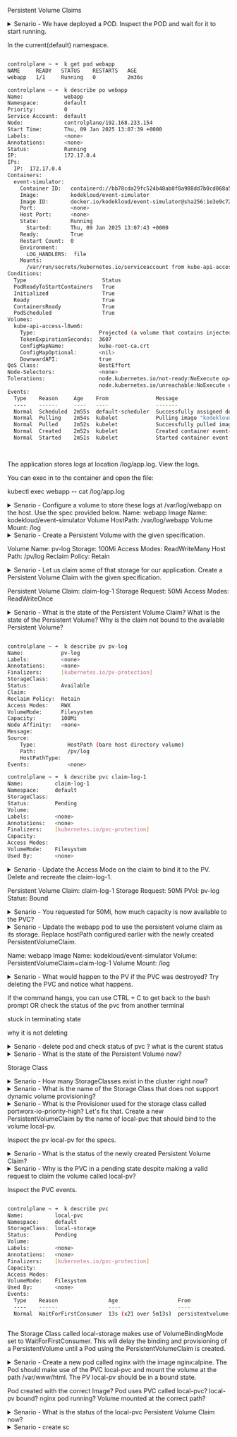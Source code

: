  Persistent Volume Claims

<details>
<summary>
Senario -
We have deployed a POD. Inspect the POD and wait for it to start running.

In the current(default) namespace.
```bash

controlplane ~ ➜  k get pod webapp 
NAME     READY   STATUS    RESTARTS   AGE
webapp   1/1     Running   0          2m36s

controlplane ~ ➜  k describe po webapp 
Name:             webapp
Namespace:        default
Priority:         0
Service Account:  default
Node:             controlplane/192.168.233.154
Start Time:       Thu, 09 Jan 2025 13:07:39 +0000
Labels:           <none>
Annotations:      <none>
Status:           Running
IP:               172.17.0.4
IPs:
  IP:  172.17.0.4
Containers:
  event-simulator:
    Container ID:   containerd://bb78cda29fc524b48ab0f0a988dd7b0cd068a53bb6bbe0af1de7dc85b55e021e
    Image:          kodekloud/event-simulator
    Image ID:       docker.io/kodekloud/event-simulator@sha256:1e3e9c72136bbc76c96dd98f29c04f298c3ae241c7d44e2bf70bcc209b030bf9
    Port:           <none>
    Host Port:      <none>
    State:          Running
      Started:      Thu, 09 Jan 2025 13:07:43 +0000
    Ready:          True
    Restart Count:  0
    Environment:
      LOG_HANDLERS:  file
    Mounts:
      /var/run/secrets/kubernetes.io/serviceaccount from kube-api-access-l8wm6 (ro)
Conditions:
  Type                        Status
  PodReadyToStartContainers   True 
  Initialized                 True 
  Ready                       True 
  ContainersReady             True 
  PodScheduled                True 
Volumes:
  kube-api-access-l8wm6:
    Type:                    Projected (a volume that contains injected data from multiple sources)
    TokenExpirationSeconds:  3607
    ConfigMapName:           kube-root-ca.crt
    ConfigMapOptional:       <nil>
    DownwardAPI:             true
QoS Class:                   BestEffort
Node-Selectors:              <none>
Tolerations:                 node.kubernetes.io/not-ready:NoExecute op=Exists for 300s
                             node.kubernetes.io/unreachable:NoExecute op=Exists for 300s
Events:
  Type    Reason     Age    From               Message
  ----    ------     ----   ----               -------
  Normal  Scheduled  2m55s  default-scheduler  Successfully assigned default/webapp to controlplane
  Normal  Pulling    2m54s  kubelet            Pulling image "kodekloud/event-simulator"
  Normal  Pulled     2m52s  kubelet            Successfully pulled image "kodekloud/event-simulator" in 2.131s (2.131s including waiting). Image size: 28855042 bytes.
  Normal  Created    2m52s  kubelet            Created container event-simulator
  Normal  Started    2m51s  kubelet            Started container event-simulator

 
  ```
The application stores logs at location /log/app.log. View the logs.


You can exec in to the container and open the file:

kubectl exec webapp -- cat /log/app.log

</summary>

```bash

controlplane ~ ➜  k exec webapp -- cat /log/app.log
[2025-01-09 13:07:43,205] INFO in event-simulator: USER1 logged out
[2025-01-09 13:07:44,206] INFO in event-simulator: USER4 logged in
[2025-01-09 13:07:45,207] INFO in event-simulator: USER4 is viewing page3
[2025-01-09 13:07:46,208] INFO in event-simulator: USER1 is viewing page1
[2025-01-09 13:07:47,209] INFO in event-simulator: USER3 logged in
[2025-01-09 13:07:48,210] WARNING in event-simulator: USER5 Failed to Login as the account is locked due to MANY FAILED ATTEMPTS.
[2025-01-09 13:07:48,210] INFO in event-simulator: USER2 logged out
[2025-01-09 13:07:49,211] INFO in event-simulator: USER2 is viewing page1
[2025-01-09 13:07:50,212] INFO in event-simulator: USER4 is viewing page1
[2025-01-09 13:07:51,214] WARNING in event-simulator: USER7 Order failed as the item is OUT OF STOCK.
[2025-01-09 13:07:51,214] INFO in event-simulator: USER2 logged in
[2025-01-09 13:07:52,215] INFO in event-simulator: USER3 logged out
[2025-01-09 13:07:53,216] WARNING in event-simulator: USER5 Failed to Login as the account is locked due to MANY FAILED ATTEMPTS.
[2025-01-09 13:07:53,216] INFO in event-simulator: USER3 is viewing page2
[2025-01-09 13:07:54,217] INFO in event-simulator: USER2 logged out
[2025-01-09 13:07:55,219] INFO in event-simulator: USER4 is viewing page1
[2025-01-09 13:07:56,219] INFO in event-simulator: USER1 is viewing page2
[2025-01-09 13:07:57,220] INFO in event-simulator: USER2 is viewing page1
[2025-01-09 13:07:58,221] WARNING in event-simulator: USER5 Failed to Login as the account is locked due to MANY FAILED ATTEMPTS.
[2025-01-09 13:07:58,222] INFO in event-simulator: USER2 is viewing page3
[2025-01-09 13:07:59,222] WARNING in event-simulator: USER7 Order failed as the item is OUT OF STOCK.
[2025-01-09 13:07:59,222] INFO in event-simulator: USER3 logged in
[2025-01-09 13:08:00,223] INFO in event-simulator: USER1 logged in
[2025-01-09 13:08:01,225] INFO in event-simulator: USER1 is viewing page2
[2025-01-09 13:08:02,226] INFO in event-simulator: USER4 logged in
[2025-01-09 13:08:03,227] WARNING in event-simulator: USER5 Failed to Login as the account is locked due to MANY FAILED ATTEMPTS.
[2025-01-09 13:08:03,227] INFO in event-simulator: USER1 is viewing page2
[2025-01-09 13:08:04,228] INFO in event-simulator: USER2 logged in
[2025-01-09 13:08:05,230] INFO in event-simulator: USER4 is viewing page1
[2025-01-09 13:08:06,230] INFO in event-simulator: USER2 is viewing page3
[2025-01-09 13:08:07,231] WARNING in event-simulator: USER7 Order failed as the item is OUT OF STOCK.
[2025-01-09 13:08:07,231] INFO in event-simulator: USER4 is viewing page1
[2025-01-09 13:08:08,232] WARNING in event-simulator: USER5 Failed to Login as the account is locked due to MANY FAILED ATTEMPTS.
[2025-01-09 13:08:08,233] INFO in event-simulator: USER1 is viewing page1
[2025-01-09 13:08:09,234] INFO in event-simulator: USER1 is viewing page1
[2025-01-09 13:08:10,234] INFO in event-simulator: USER2 is viewing page1
[2025-01-09 13:08:11,235] INFO in event-simulator: USER3 is viewing page2
[2025-01-09 13:08:12,236] INFO in event-simulator: USER2 is viewing page1
[2025-01-09 13:08:13,237] WARNING in event-simulator: USER5 Failed to Login as the account is locked due to MANY FAILED ATTEMPTS.
[2025-01-09 13:08:13,238] INFO in event-simulator: USER4 is viewing page1
[2025-01-09 13:08:14,239] INFO in event-simulator: USER2 logged in
[2025-01-09 13:08:15,240] WARNING in event-simulator: USER7 Order failed as the item is OUT OF 
  ```
</details>


<details>
<summary>
Senario -
Configure a volume to store these logs at /var/log/webapp on the host.
Use the spec provided below.
Name: webapp
Image Name: kodekloud/event-simulator
Volume HostPath: /var/log/webapp
Volume Mount: /log

</summary>

```bash

controlplane ~ ➜  cat pod.yaml 
apiVersion: v1
kind: Pod
metadata:
  creationTimestamp: null
  labels:
    run: webapp
  name: webapp
spec:
  containers:
  - image: kodekloud/event-simulator
    name: webapp
    volumeMounts:
      - name: log
        mountPath: /log
  volumes:
    - hostPath: 
        path: /var/log/webapp
        type: Directory
      name:  log


controlplane ~ ✖ k replace --force -f pod.yaml 
pod "webapp" deleted
pod/webapp replaced

controlplane ~ ➜  ls /var/log/webapp
app.log

controlplane ~ ➜  k describe po webapp 
Name:             webapp
Namespace:        default
Priority:         0
Service Account:  default
Node:             controlplane/192.168.28.34
Start Time:       Thu, 09 Jan 2025 13:55:33 +0000
Labels:           run=webapp
Annotations:      <none>
Status:           Running
IP:               172.17.0.5
IPs:
  IP:  172.17.0.5
Containers:
  webapp:
    Container ID:   containerd://d7947fa8a0b5cef50632a6355cf83887d229fa374227a061ac0e0a4190b76a39
    Image:          kodekloud/event-simulator
    Image ID:       docker.io/kodekloud/event-simulator@sha256:1e3e9c72136bbc76c96dd98f29c04f298c3ae241c7d44e2bf70bcc209b030bf9
    Port:           <none>
    Host Port:      <none>
    State:          Running
      Started:      Thu, 09 Jan 2025 13:55:34 +0000
    Ready:          True
    Restart Count:  0
    Environment:    <none>
    Mounts:
      /log from log (rw)
      /var/run/secrets/kubernetes.io/serviceaccount from kube-api-access-bl4t2 (ro)
Conditions:
  Type                        Status
  PodReadyToStartContainers   True 
  Initialized                 True 
  Ready                       True 
  ContainersReady             True 
  PodScheduled                True 
Volumes:
  log:
    Type:          HostPath (bare host directory volume)
    Path:          /var/log/webapp
    HostPathType:  Directory
  kube-api-access-bl4t2:
    Type:                    Projected (a volume that contains injected data from multiple sources)
    TokenExpirationSeconds:  3607
    ConfigMapName:           kube-root-ca.crt
    ConfigMapOptional:       <nil>
    DownwardAPI:             true
QoS Class:                   BestEffort
Node-Selectors:              <none>
Tolerations:                 node.kubernetes.io/not-ready:NoExecute op=Exists for 300s
                             node.kubernetes.io/unreachable:NoExecute op=Exists for 300s
Events:
  Type    Reason     Age   From               Message
  ----    ------     ----  ----               -------
  Normal  Scheduled  27s   default-scheduler  Successfully assigned default/webapp to controlplane
  Normal  Pulling    26s   kubelet            Pulling image "kodekloud/event-simulator"
  Normal  Pulled     26s   kubelet            Successfully pulled image "kodekloud/event-simulator" in 140ms (140ms including waiting). Image size: 28855042 bytes.
  Normal  Created    26s   kubelet            Created container webapp
  Normal  Started    26s   kubelet            Started container webapp

  ```
</details>
<details>
<summary>
Senario -
Create a Persistent Volume with the given specification.

Volume Name: pv-log
Storage: 100Mi
Access Modes: ReadWriteMany
Host Path: /pv/log
Reclaim Policy: Retain

</summary>

```bash

controlplane ~ ➜  cat pv.yaml 
apiVersion: v1
kind: PersistentVolume
metadata:
  name: pv-log
spec:
  capacity:
    storage: 100Mi
  accessModes:
    - ReadWriteMany
  persistentVolumeReclaimPolicy: Retain
  hostPath:
    path: "/pv/log"

controlplane ~ ➜  k apply -f pv.yaml 
persistentvolume/pv-log created

controlplane ~ ➜  k describe pv pv-log 
Name:            pv-log
Labels:          <none>
Annotations:     <none>
Finalizers:      [kubernetes.io/pv-protection]
StorageClass:    
Status:          Available
Claim:           
Reclaim Policy:  Retain
Access Modes:    RWX
VolumeMode:      Filesystem
Capacity:        100Mi
Node Affinity:   <none>
Message:         
Source:
    Type:          HostPath (bare host directory volume)
    Path:          /pv/log
    HostPathType:  
Events:            <none>
  ```
</details>


<details>
<summary>
Senario -
Let us claim some of that storage for our application. Create a Persistent Volume Claim with the given specification.

Persistent Volume Claim: claim-log-1
Storage Request: 50Mi
Access Modes: ReadWriteOnce

</summary>

```bash


controlplane ~ ➜  cat pvc.yaml 
apiVersion: v1
kind: PersistentVolumeClaim
metadata:
  name: claim-log-1
spec:
  storageClassName: manual 
  accessModes:
    - ReadWriteOnce
  resources:
    requests:
      storage: 50Mi


controlplane ~ ➜  k apply -f pvc.yaml 
persistentvolumeclaim/claim-log-1 created

controlplane ~ ➜  k describe pvc claim-log-1 
Name:          claim-log-1
Namespace:     default
StorageClass:  manual
Status:        Pending
Volume:        
Labels:        <none>
Annotations:   <none>
Finalizers:    [kubernetes.io/pvc-protection]
Capacity:      
Access Modes:  
VolumeMode:    Filesystem
Used By:       <none>

  ```
</details>


<details>
<summary>
Senario -
What is the state of the Persistent Volume Claim?
What is the state of the Persistent Volume?
Why is the claim not bound to the available Persistent Volume?

```bash

controlplane ~ ➜  k describe pv pv-log 
Name:            pv-log
Labels:          <none>
Annotations:     <none>
Finalizers:      [kubernetes.io/pv-protection]
StorageClass:    
Status:          Available
Claim:           
Reclaim Policy:  Retain
Access Modes:    RWX
VolumeMode:      Filesystem
Capacity:        100Mi
Node Affinity:   <none>
Message:         
Source:
    Type:          HostPath (bare host directory volume)
    Path:          /pv/log
    HostPathType:  
Events:            <none>

controlplane ~ ➜  k describe pvc claim-log-1 
Name:          claim-log-1
Namespace:     default
StorageClass:  
Status:        Pending
Volume:        
Labels:        <none>
Annotations:   <none>
Finalizers:    [kubernetes.io/pvc-protection]
Capacity:      
Access Modes:  
VolumeMode:    Filesystem
Used By:       <none>


  ```

</summary>

```bash
access mode not matching

  ```
</details>


<details>
<summary>
Senario -
Update the Access Mode on the claim to bind it to the PV.
Delete and recreate the claim-log-1.

Persistent Volume Claim: claim-log-1
Storage Request: 50Mi
PVol: pv-log
Status: Bound

</summary>

```bash

controlplane ~ ➜  k describe pv pv-log 
Name:            pv-log
Labels:          <none>
Annotations:     pv.kubernetes.io/bound-by-controller: yes
Finalizers:      [kubernetes.io/pv-protection]
StorageClass:    manual
Status:          Bound
Claim:           default/claim-log-1
Reclaim Policy:  Retain
Access Modes:    RWX
VolumeMode:      Filesystem
Capacity:        100Mi
Node Affinity:   <none>
Message:         
Source:
    Type:          HostPath (bare host directory volume)
    Path:          /pv/log
    HostPathType:  
Events:            <none>

controlplane ~ ➜  k describe pvc claim-log-1 
Name:          claim-log-1
Namespace:     default
StorageClass:  manual
Status:        Bound
Volume:        pv-log
Labels:        <none>
Annotations:   pv.kubernetes.io/bind-completed: yes
               pv.kubernetes.io/bound-by-controller: yes
Finalizers:    [kubernetes.io/pvc-protection]
Capacity:      100Mi
Access Modes:  RWX
VolumeMode:    Filesystem
Used By:       <none>
Events:
  Type     Reason              Age                  From                         Message
  ----     ------              ----                 ----                         -------
  Warning  ProvisioningFailed  52s (x7 over 2m11s)  persistentvolume-controller  storageclass.storage.k8s.io "manual" not found

  ```
</details>


<details>
<summary>
Senario -
You requested for 50Mi, how much capacity is now available to the PVC?

</summary>

```bash
Capacity:      100Mi
  ```
</details>


<details>
<summary>
Senario -
Update the webapp pod to use the persistent volume claim as its storage.
Replace hostPath configured earlier with the newly created PersistentVolumeClaim.

Name: webapp
Image Name: kodekloud/event-simulator
Volume: PersistentVolumeClaim=claim-log-1
Volume Mount: /log

</summary>

```bash

controlplane ~ ➜  k replace --force -f pod.yaml 
pod/webapp replaced

controlplane ~ ➜  k describe pod webapp 
Name:             webapp
Namespace:        default
Priority:         0
Service Account:  default
Node:             controlplane/192.168.28.34
Start Time:       Thu, 09 Jan 2025 14:29:01 +0000
Labels:           run=webapp
Annotations:      <none>
Status:           Running
IP:               172.17.0.6
IPs:
  IP:  172.17.0.6
Containers:
  webapp:
    Container ID:   containerd://eb0c38a142b8f6c69b361e24a2e5478e84d6f1a0b7f975f5e9aca4a9d42cbe17
    Image:          kodekloud/event-simulator
    Image ID:       docker.io/kodekloud/event-simulator@sha256:1e3e9c72136bbc76c96dd98f29c04f298c3ae241c7d44e2bf70bcc209b030bf9
    Port:           <none>
    Host Port:      <none>
    State:          Running
      Started:      Thu, 09 Jan 2025 14:29:02 +0000
    Ready:          True
    Restart Count:  0
    Environment:    <none>
    Mounts:
      /log from claim-log (rw)
      /var/run/secrets/kubernetes.io/serviceaccount from kube-api-access-qg4ct (ro)
Conditions:
  Type                        Status
  PodReadyToStartContainers   True 
  Initialized                 True 
  Ready                       True 
  ContainersReady             True 
  PodScheduled                True 
Volumes:
  claim-log:
    Type:       PersistentVolumeClaim (a reference to a PersistentVolumeClaim in the same namespace)
    ClaimName:  claim-log-1
    ReadOnly:   false
  kube-api-access-qg4ct:
    Type:                    Projected (a volume that contains injected data from multiple sources)
    TokenExpirationSeconds:  3607
    ConfigMapName:           kube-root-ca.crt
    ConfigMapOptional:       <nil>
    DownwardAPI:             true
QoS Class:                   BestEffort
Node-Selectors:              <none>
Tolerations:                 node.kubernetes.io/not-ready:NoExecute op=Exists for 300s
                             node.kubernetes.io/unreachable:NoExecute op=Exists for 300s
Events:
  Type    Reason     Age   From               Message
  ----    ------     ----  ----               -------
  Normal  Scheduled  8s    default-scheduler  Successfully assigned default/webapp to controlplane
  Normal  Pulling    7s    kubelet            Pulling image "kodekloud/event-simulator"
  Normal  Pulled     7s    kubelet            Successfully pulled image "kodekloud/event-simulator" in 146ms (146ms including waiting). Image size: 28855042 bytes.
  Normal  Created    7s    kubelet            Created container webapp
  Normal  Started    7s    kubelet            Started container webapp

controlplane ~ ➜  cat pod.yaml 
apiVersion: v1
kind: Pod
metadata:
  creationTimestamp: null
  labels:
    run: webapp
  name: webapp
spec:
  containers:
  - image: kodekloud/event-simulator
    name: webapp
    volumeMounts:
      - name: claim-log
        mountPath: /log
  volumes:
    - name: claim-log
      persistentVolumeClaim:
        claimName: claim-log-1

controlplane ~ ➜  
  ```
</details>




<details>
<summary>
Senario -
What would happen to the PV if the PVC was destroyed?
Try deleting the PVC and notice what happens.

If the command hangs, you can use CTRL + C to get back to the bash prompt OR check the status of the pvc from another terminal

stuck in terminating state

why it is not deleting 
</summary>
attched it to pod
</details>




<details>
<summary>
Senario -
delete pod and check status of pvc ? what is the curent status

</summary>

```bash

controlplane ~ ✖ k delete po webapp 
pod "webapp" deleted

controlplane ~ ➜  k describe pvc 
No resources found in default namespace.

controlplane ~ ➜  k get pvc
No resources found in default namespace.

  ```
</details>




<details>
<summary>
Senario -
What is the state of the Persistent Volume now?
</summary>

```bash

controlplane ~ ➜  k describe pv pv-log 
Name:            pv-log
Labels:          <none>
Annotations:     pv.kubernetes.io/bound-by-controller: yes
Finalizers:      [kubernetes.io/pv-protection]
StorageClass:    manual
Status:          Released
Claim:           default/claim-log-1
Reclaim Policy:  Retain
Access Modes:    RWX
VolumeMode:      Filesystem
Capacity:        100Mi
Node Affinity:   <none>
Message:         
Source:
    Type:          HostPath (bare host directory volume)
    Path:          /pv/log
    HostPathType:  
Events:            <none>

  ```
</details>


 Storage Class

<details>
<summary>
Senario -
How many StorageClasses exist in the cluster right now?

</summary>

```bash


controlplane ~ ➜  k get sc
NAME                        PROVISIONER                     RECLAIMPOLICY   VOLUMEBINDINGMODE      ALLOWVOLUMEEXPANSION   AGE
local-path (default)        rancher.io/local-path           Delete          WaitForFirstConsumer   false                  11m
local-storage               kubernetes.io/no-provisioner    Delete          WaitForFirstConsumer   false                  69s
portworx-io-priority-high   kubernetes.io/portworx-volume   Delete          Immediate              false                  69s


  ```
</details>




<details>
<summary>
Senario -
What is the name of the Storage Class that does not support dynamic volume provisioning?

</summary>

```bash
local
  ```
</details>




<details>
<summary>
Senario -
What is the Provisioner used for the storage class called portworx-io-priority-high?
Let's fix that. Create a new PersistentVolumeClaim by the name of local-pvc that should bind to the volume local-pv.


Inspect the pv local-pv for the specs.
</summary>

```bash

controlplane ~ ➜  cat pvc.yaml 
apiVersion: v1
kind: PersistentVolumeClaim
metadata:
  name:  local-pvc
spec:
  accessModes:
    - ReadWriteOnce
  volumeMode: Filesystem
  resources:
    requests:
      storage: 500Mi
  storageClassName: local-storage

  
controlplane ~ ➜  k describe pvc
Name:          local-pvc
Namespace:     default
StorageClass:  local-storage
Status:        Pending
Volume:        
Labels:        <none>
Annotations:   <none>
Finalizers:    [kubernetes.io/pvc-protection]
Capacity:      
Access Modes:  
VolumeMode:    Filesystem
Used By:       <none>
Events:
  Type    Reason                Age                   From                         Message
  ----    ------                ----                  ----                         -------
  Normal  WaitForFirstConsumer  10s (x14 over 3m25s)  persistentvolume-controller  waiting for first consumer to be created before binding


  ```
</details>




<details>
<summary>
Senario -
What is the status of the newly created Persistent Volume Claim?
</summary>

```bash
pending 


controlplane ~ ➜  k describe pvc
Name:          local-pvc
Namespace:     default
StorageClass:  local-storage
Status:        Pending
Volume:        
Labels:        <none>
Annotations:   <none>
Finalizers:    [kubernetes.io/pvc-protection]
Capacity:      
Access Modes:  
VolumeMode:    Filesystem
Used By:       <none>
  ```
</details>




<details>
<summary>
Senario -
Why is the PVC in a pending state despite making a valid request to claim the volume called local-pv?

Inspect the PVC events.

```bash

controlplane ~ ➜  k describe pvc
Name:          local-pvc
Namespace:     default
StorageClass:  local-storage
Status:        Pending
Volume:        
Labels:        <none>
Annotations:   <none>
Finalizers:    [kubernetes.io/pvc-protection]
Capacity:      
Access Modes:  
VolumeMode:    Filesystem
Used By:       <none>
Events:
  Type    Reason                Age                   From                         Message
  ----    ------                ----                  ----                         -------
  Normal  WaitForFirstConsumer  13s (x21 over 5m13s)  persistentvolume-controller  waiting for first consumer to be created before binding

  ```


</summary>

```bash
pod is not deployed yet
  ```
</details>

The Storage Class called local-storage makes use of VolumeBindingMode set to WaitForFirstConsumer. This will delay the binding and provisioning of a PersistentVolume until a Pod using the PersistentVolumeClaim is created.


<details>
<summary>
Senario -
Create a new pod called nginx with the image nginx:alpine. The Pod should make use of the PVC local-pvc and mount the volume at the path /var/www/html.
The PV local-pv should be in a bound state.

Pod created with the correct Image?
Pod uses PVC called local-pvc?
local-pv bound?
nginx pod running?
Volume mounted at the correct path?
</summary>

```bash
controlplane ~ ➜  k get pvc
NAME        STATUS    VOLUME   CAPACITY   ACCESS MODES   STORAGECLASS    VOLUMEATTRIBUTESCLASS   AGE
local-pvc   Pending                                      local-storage   <unset>                 10m


controlplane ~ ➜  cat pod.yaml 
apiVersion: v1
kind: Pod
metadata:
  creationTimestamp: null
  labels:
    run: nginx
  name: nginx
spec:
  containers:
  - image: nginx:alpine
    name: nginx
    volumeMounts:
      - mountPath: "/var/www/html"
        name: data
  volumes:
    - name: data
      persistentVolumeClaim:
        claimName: local-pvc

controlplane ~ ➜  k apply -f pod.yaml 
pod/nginx created

controlplane ~ ➜  k describe pod nginx 
Name:             nginx
Namespace:        default
Priority:         0
Service Account:  default
Node:             controlplane/192.168.251.196
Start Time:       Thu, 09 Jan 2025 15:09:16 +0000
Labels:           run=nginx
Annotations:      <none>
Status:           Running
IP:               10.42.0.9
IPs:
  IP:  10.42.0.9
Containers:
  nginx:
    Container ID:   containerd://5d4347a1f717d254bd9fa52af12d83638648f70eba12f5d287cc0837db31793c
    Image:          nginx:alpine
    Image ID:       docker.io/library/nginx@sha256:9b460c5ee96333b43a92df16351e150af717ad6522101e52d05d255cd7241064
    Port:           <none>
    Host Port:      <none>
    State:          Running
      Started:      Thu, 09 Jan 2025 15:09:18 +0000
    Ready:          True
    Restart Count:  0
    Environment:    <none>
    Mounts:
      /var/run/secrets/kubernetes.io/serviceaccount from kube-api-access-9f68g (ro)
      /var/www/html from data (rw)
Conditions:
  Type                        Status
  PodReadyToStartContainers   True 
  Initialized                 True 
  Ready                       True 
  ContainersReady             True 
  PodScheduled                True 
Volumes:
  data:
    Type:       PersistentVolumeClaim (a reference to a PersistentVolumeClaim in the same namespace)
    ClaimName:  local-pvc
    ReadOnly:   false
  kube-api-access-9f68g:
    Type:                    Projected (a volume that contains injected data from multiple sources)
    TokenExpirationSeconds:  3607
    ConfigMapName:           kube-root-ca.crt
    ConfigMapOptional:       <nil>
    DownwardAPI:             true
QoS Class:                   BestEffort
Node-Selectors:              <none>
Tolerations:                 node.kubernetes.io/not-ready:NoExecute op=Exists for 300s
                             node.kubernetes.io/unreachable:NoExecute op=Exists for 300s
Events:
  Type    Reason     Age   From               Message
  ----    ------     ----  ----               -------
  Normal  Scheduled  5s    default-scheduler  Successfully assigned default/nginx to controlplane
  Normal  Pulling    5s    kubelet            Pulling image "nginx:alpine"
  Normal  Pulled     4s    kubelet            Successfully pulled image "nginx:alpine" in 1.183s (1.183s including waiting). Image size: 20534112 bytes.
  Normal  Created    4s    kubelet            Created container nginx
  Normal  Started    4s    kubelet            Started container nginx

controlplane ~ ➜  k get pvc
NAME        STATUS   VOLUME     CAPACITY   ACCESS MODES   STORAGECLASS    VOLUMEATTRIBUTESCLASS   AGE
local-pvc   Bound    local-pv   500Mi      RWO            local-storage   <unset>                 12m

controlplane ~ ➜  k get pv
NAME       CAPACITY   ACCESS MODES   RECLAIM POLICY   STATUS   CLAIM               STORAGECLASS    VOLUMEATTRIBUTESCLASS   REASON   AGE
local-pv   500Mi      RWO            Retain           Bound    default/local-pvc   local-storage   <unset>                          24m


  ```
</details>




<details>
<summary>
Senario -
What is the status of the local-pvc Persistent Volume Claim now?

</summary>

```bash
Bound

controlplane ~ ➜  k get pvc
NAME        STATUS   VOLUME     CAPACITY   ACCESS MODES   STORAGECLASS    VOLUMEATTRIBUTESCLASS   AGE
local-pvc   Bound    local-pv   500Mi      RWO            local-storage   <unset>                 12m

controlplane ~ ➜  k get pv
NAME       CAPACITY   ACCESS MODES   RECLAIM POLICY   STATUS   CLAIM               STORAGECLASS    VOLUMEATTRIBUTESCLASS   REASON   AGE
local-pv   500Mi      RWO            Retain           Bound    default/local-pvc   local-storage   <unset>                          24m

  ```
</details>





<details>
<summary>
Senario -
create sc 
</summary>

```bash


controlplane ~ ➜  cat sc.yaml 
apiVersion: storage.k8s.io/v1
kind: StorageClass
metadata:
  name: delayed-volume-sc
provisioner:  kubernetes.io/no-provisioner
volumeBindingMode: WaitForFirstConsumer


Ctrolplane ~ ➜  k apply -f sc.yaml 
storageclass.storage.k8s.io/delayed-volume-sc created

controlplane ~ ➜  k get sc
NAME                        PROVISIONER                     RECLAIMPOLICY   VOLUMEBINDINGMODE      ALLOWVOLUMEEXPANSION   AGE
delayed-volume-sc           kubernetes.io/no-provisioner    Delete          WaitForFirstConsumer   false                  5s
local-path (default)        rancher.io/local-path           Delete          WaitForFirstConsumer   false                  40m
local-storage               kubernetes.io/no-provisioner    Delete          WaitForFirstConsumer   false                  30m
portworx-io-priority-high   kubernetes.io/portworx-volume   Delete          Immediate              false                  30m

controlplane ~ ➜  k describe  sc delayed-volume-sc 
Name:            delayed-volume-sc
IsDefaultClass:  No
Annotations:     kubectl.kubernetes.io/last-applied-configuration={"apiVersion":"storage.k8s.io/v1","kind":"StorageClass","metadata":{"annotations":{},"name":"delayed-volume-sc"},"provisioner":"kubernetes.io/no-provisioner","volumeBindingMode":"WaitForFirstConsumer"}

Provisioner:           kubernetes.io/no-provisioner
Parameters:            <none>
AllowVolumeExpansion:  <unset>
MountOptions:          <none>
ReclaimPolicy:         Delete
VolumeBindingMode:     WaitForFirstConsumer
Events:                <none>

controlplane ~ ➜  
  ```
</details>



